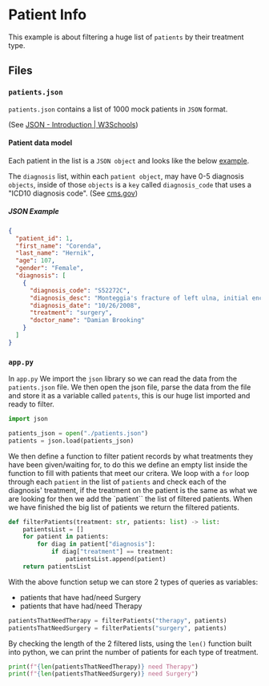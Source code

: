 # Patient Info

This example is about filtering a huge list of `patients` by their treatment type.

## Files

### `patients.json`

`patients.json` contains a list of 1000 mock patients in `JSON` format.

(See [JSON - Introduction | W3Schools](https://www.w3schools.com/js/js_json_intro.asp))

#### Patient data model

Each patient in the list is a `JSON object` and looks like the below [example](#json-example).

The `diagnosis` list, within each `patient object`, may have 0-5 diagnosis `objects`, inside of those `objects` is a `key` called `diagnosis_code` that uses a "ICD10 diagnosis code". (See [cms.gov](https://www.cms.gov/))

##### JSON Example

```json
{
  "patient_id": 1,
  "first_name": "Corenda",
  "last_name": "Hernik",
  "age": 107,
  "gender": "Female",
  "diagnosis": [
    {
      "diagnosis_code": "S52272C", 
      "diagnosis_desc": "Monteggia's fracture of left ulna, initial encounter for open fracture type IIIA, IIIB, or IIIC",
      "diagnosis_date": "10/26/2008",
      "treatment": "surgery",
      "doctor_name": "Damian Brooking"
    }
  ]
}
```

### `app.py`

In `app.py` We import the `json` library so we can read the data from the `patients.json` file. We then open the json file, parse the data from the file and store it as a variable called `patents`, this is our huge list imported and ready to filter.

```python
import json

patients_json = open("./patients.json")
patients = json.load(patients_json)
```

We then define a function to filter patient records by what treatments they have been given/waiting for, to do this we define an empty list inside the function to fill with patients that meet our critera.
We loop with a `for` loop through each `patient` in the list of `patients` and check each of the diagnosis' treatment, if the treatment on the patient is the same as what we are looking for then we add the `patient`` the list of filtered patients.
When we have finished the big list of patients we return the filtered patients.

```python
def filterPatients(treatment: str, patients: list) -> list:
    patientsList = []
    for patient in patients:
        for diag in patient["diagnosis"]:
            if diag["treatment"] == treatment:
                patientsList.append(patient)
    return patientsList
```

With the above function setup we can store 2 types of queries as variables:
- patients that have had/need Surgery
- patients that have had/need Therapy

```python
patientsThatNeedTherapy = filterPatients("therapy", patients)
patientsThatNeedSurgery = filterPatients("surgery", patients)
```

By checking the length of the 2 filtered lists, using the `len()` function built into python, we can print the number of patients for each type of treatment.

```python
print(f"{len(patientsThatNeedTherapy)} need Therapy")
print(f"{len(patientsThatNeedSurgery)} need Surgery")
```